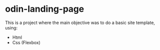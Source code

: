 # odin-landing-page

This is a project where the main objective was to do a basic site template, using:

- Html
- Css (Flexbox)